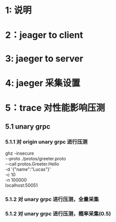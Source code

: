 # 1: 说明

# 2：jeager to client

# 3: jaeger to server

# 4: jaeger 采集设置

# 5：trace 对性能影响压测

## 5.1 unary grpc

### 5.1.1 对 origin unary grpc 进行压测

ghz -insecure \
--proto ./protos/greeter.proto \
--call protos.Greeter.Hello \
-d '{"name":"Lucas"}' \
-c 10 \
-n 100000 \
localhost:50051

### 5.1.2 对 unary grpc 进行压测，全量采集

### 5.1.2 对 unary grpc 进行压测，概率采集(0.5)
